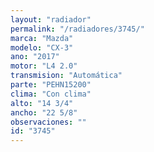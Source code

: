 ```yaml
---
layout: "radiador"
permalink: "/radiadores/3745/"
marca: "Mazda"
modelo: "CX-3"
ano: "2017"
motor: "L4 2.0"
transmision: "Automática"
parte: "PEHN15200"
clima: "Con clima"
alto: "14 3/4"
ancho: "22 5/8"
observaciones: ""
id: "3745"
---
```


